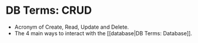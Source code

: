 # DB Terms: CRUD


- Acronym of Create, Read, Update and Delete.
- The 4 main ways to interact with the [[database|DB Terms: Database]].